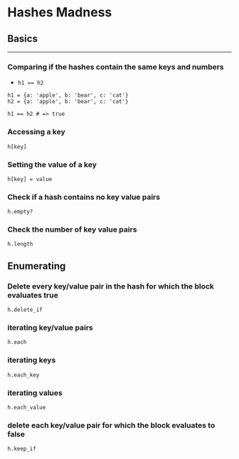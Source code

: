 # Hashes Madness

## Basics
---
### Comparing if the hashes contain the same keys and numbers

- `h1 == h2`

```
h1 = {a: 'apple', b: 'bear', c: 'cat'}
h2 = {a: 'apple', b: 'bear', c: 'cat'}

h1 == h2 # => true
```

### Accessing a key
`h[key]`

### Setting the value of a key
`h[key] = value`

### Check if a hash contains no key value pairs
`h.empty?`

### Check the number of key value pairs
`h.length`

## Enumerating

### Delete every key/value pair in the hash for which the block evaluates true
`h.delete_if`

### iterating key/value pairs
`h.each`

### iterating keys
`h.each_key`

### iterating values
`h.each_value` 

### delete each key/value pair for which the block evaluates to false
`h.keep_if`
